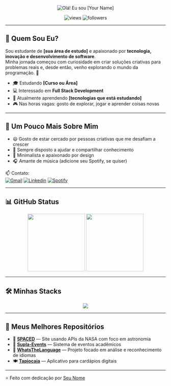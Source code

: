 <!-- Banner -->
<p align="center">
  <img src="https://your-banner-link-here.png" alt="Olá! Eu sou [Your Name]" />
</p>

<!-- Profile Views, Stats -->
<p align="center">
  <img src="https://komarev.com/ghpvc/?username=YourGitHubUser&label=Profile%20views&color=0e75b6&style=flat" alt="views" />
  <img src="https://img.shields.io/github/followers/YourGitHubUser?label=Followers&style=social" alt="followers" />
</p>

---

## 👤 Quem Sou Eu?

Sou estudante de **[sua área de estudo]** e apaixonado por **tecnologia, inovação e desenvolvimento de software**.  
Minha jornada começou com curiosidade em criar soluções criativas para problemas reais e, desde então, venho explorando o mundo da programação. 🚀  

- 🎓 Estudando **[Curso ou Área]**  
- 💻 Interessado em **Full Stack Development**  
- 🌱 Atualmente aprendendo **[tecnologias que está estudando]**  
- 🎮 Nas horas vagas: gosto de explorar, jogar e aprender coisas novas  

---

## 🌟 Um Pouco Mais Sobre Mim

- 😃 Gosto de estar cercado por pessoas criativas que me desafiam a crescer  
- 🤝 Sempre disposto a ajudar e compartilhar conhecimento  
- 🎨 Minimalista e apaixonado por design  
- 🎧 Amante de música (adicione seu Spotify, se quiser)  

📫 Contato:  
[![Gmail](https://img.shields.io/badge/-Gmail-D14836?style=flat&logo=Gmail&logoColor=white)](mailto:seuemail@gmail.com)
[![Linkedin](https://img.shields.io/badge/-LinkedIn-blue?style=flat&logo=Linkedin&logoColor=white)](https://linkedin.com/in/seulinkedin)
[![Spotify](https://img.shields.io/badge/-Spotify-1DB954?style=flat&logo=Spotify&logoColor=white)](https://open.spotify.com/user/seuspotify)

---

## 📊 GitHub Status

<p align="center">
  <img height="180em" src="https://github-readme-stats.vercel.app/api?username=YourGitHubUser&show_icons=true&theme=tokyonight" />
  <img height="180em" src="https://github-readme-streak-stats.herokuapp.com/?user=YourGitHubUser&theme=tokyonight" />
</p>

---

## 🛠️ Minhas Stacks

<p align="center">
  <img src="https://skillicons.dev/icons?i=html,css,js,ts,react,nodejs,python,java,cpp,postgresql,mysql,git,figma,vscode,linux" />
</p>

---

## 📂 Meus Melhores Repositórios

- 🚀 [**SPACED**](https://github.com/YourGitHubUser/SPACED) — Site usando APIs da NASA com foco em astronomia  
- 🎉 [**Supla-Events**](https://github.com/YourGitHubUser/Supla-Events) — Sistema de eventos acadêmicos  
- 🧠 [**WhatsTheLanguage**](https://github.com/YourGitHubUser/WhatsTheLanguage) — Projeto focado em análise e reconhecimento de idiomas  
- 🍽️ [**Tapiocaia**](https://github.com/YourGitHubUser/Tapiocaia) — Aplicativo para cardápios digitais  

---

⭐️ Feito com dedicação por [Seu Nome](https://github.com/YourGitHubUser)
